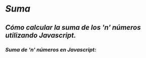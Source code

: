 # **_Suma_**

## **_Cómo calcular la suma de los 'n' números utilizando Javascript._**

### _Suma de 'n' números en Javascript:_
